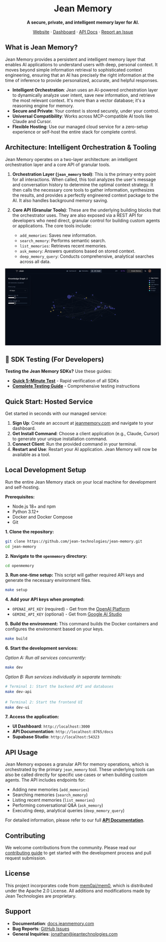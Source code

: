 <h1 align="center">Jean Memory</h1>

<p align="center">
  <strong>A secure, private, and intelligent memory layer for AI.</strong>
</p>

<p align="center">
  <a href="https://jeanmemory.com">Website</a>
  ·
  <a href="https://jeanmemory.com/dashboard-new">Dashboard</a>
  ·
  <a href="https://docs.jeanmemory.com">API Docs</a>
  ·
  <a href="https://github.com/jean-technologies/jean-memory/issues">Report an Issue</a>
</p>

## What is Jean Memory?

Jean Memory provides a persistent and intelligent memory layer that enables AI applications to understand users with deep, personal context. It moves beyond simple information retrieval to sophisticated context engineering, ensuring that an AI has precisely the right information at the time of inference to provide personalized, accurate, and helpful responses.

- **Intelligent Orchestration**: Jean uses an AI-powered orchestration layer to dynamically analyze user intent, save new information, and retrieve the most relevant context. It's more than a vector database; it's a reasoning engine for memory.
- **Secure and Private**: Your context is stored securely, under your control.
- **Universal Compatibility**: Works across MCP-compatible AI tools like Claude and Cursor.
- **Flexible Hosting**: Use our managed cloud service for a zero-setup experience or self-host the entire stack for complete control.

## Architecture: Intelligent Orchestration & Tooling

Jean Memory operates on a two-layer architecture: an intelligent orchestration layer and a core API of granular tools.

1.  **Orchestration Layer (`jean_memory` tool)**: This is the primary entry point for all interactions. When called, this tool analyzes the user's message and conversation history to determine the optimal context strategy. It then calls the necessary core tools to gather information, synthesizes the results, and provides a perfectly engineered context package to the AI. It also handles background memory saving.

2.  **Core API (Granular Tools)**: These are the underlying building blocks that the orchestrator uses. They are also exposed via a REST API for developers who need direct, granular control for building custom agents or applications. The core tools include:
    - `add_memories`: Saves new information.
    - `search_memory`: Performs semantic search.
    - `list_memories`: Retrieves recent memories.
    - `ask_memory`: Answers questions based on stored context.
    - `deep_memory_query`: Conducts comprehensive, analytical searches across all data.

<p align="center">
  <img src="/openmemory/ui/public/og-image.png" width="600px" alt="Jean Memory Knowledge Graph">
</p>

## 🧪 SDK Testing (For Developers)

**Testing the Jean Memory SDKs?** Use these guides:
- **[Quick 5-Minute Test](./QUICK_SDK_TEST.md)** - Rapid verification of all SDKs
- **[Complete Testing Guide](./DEVELOPER_TESTING_GUIDE.md)** - Comprehensive testing instructions

## Quick Start: Hosted Service

Get started in seconds with our managed service:

1.  **Sign Up**: Create an account at [jeanmemory.com](https://jeanmemory.com) and navigate to your dashboard.
2.  **Get Install Command**: Choose a client application (e.g., Claude, Cursor) to generate your unique installation command.
3.  **Connect Client**: Run the provided command in your terminal.
4.  **Restart and Use**: Restart your AI application. Jean Memory will now be available as a tool.

## Local Development Setup

Run the entire Jean Memory stack on your local machine for development and self-hosting.

**Prerequisites:**
- Node.js 18+ and npm
- Python 3.12+
- Docker and Docker Compose
- Git

**1. Clone the repository:**
```bash
git clone https://github.com/jean-technologies/jean-memory.git
cd jean-memory
```

**2. Navigate to the `openmemory` directory:**
```bash
cd openmemory
```

**3. Run one-time setup:**
This script will gather required API keys and generate the necessary environment files.
```bash
make setup
```

**4. Add your API keys when prompted:**
- `OPENAI_API_KEY` (required) - Get from the [OpenAI Platform](https://platform.openai.com/api-keys)
- `GEMINI_API_KEY` (optional) - Get from [Google AI Studio](https://makersuite.google.com/app/apikey)

**5. Build the environment:**
This command builds the Docker containers and configures the environment based on your keys.
```bash
make build
```

**6. Start the development services:**

*Option A: Run all services concurrently:*
```bash
make dev
```

*Option B: Run services individually in separate terminals:*
```bash
# Terminal 1: Start the backend API and databases
make dev-api

# Terminal 2: Start the frontend UI
make dev-ui
```

**7. Access the application:**
- **UI Dashboard**: `http://localhost:3000`
- **API Documentation**: `http://localhost:8765/docs`
- **Supabase Studio**: `http://localhost:54323`

## API Usage

Jean Memory exposes a granular API for memory operations, which is orchestrated by the primary `jean_memory` tool. These underlying tools can also be called directly for specific use cases or when building custom agents. The API includes endpoints for:

- Adding new memories (`add_memories`)
- Searching memories (`search_memory`)
- Listing recent memories (`list_memories`)
- Performing conversational Q&A (`ask_memory`)
- Executing deep, analytical queries (`deep_memory_query`)

For detailed information, please refer to our full **[API Documentation](https://docs.jeanmemory.com)**.

## Contributing

We welcome contributions from the community. Please read our [contributing guide](docs/contributing/CONTRIBUTING.md) to get started with the development process and pull request submission.

## License

This project incorporates code from [mem0ai/mem0](https://github.com/mem0ai/mem0), which is distributed under the Apache 2.0 License. All additions and modifications made by Jean Technologies are proprietary.

## Support

- **Documentation**: [docs.jeanmemory.com](https://docs.jeanmemory.com)
- **Bug Reports**: [GitHub Issues](https://github.com/jean-technologies/jean-memory/issues)
- **General Inquiries**: [jonathan@jeantechnologies.com](mailto:jonathan@jeantechnologies.com)
